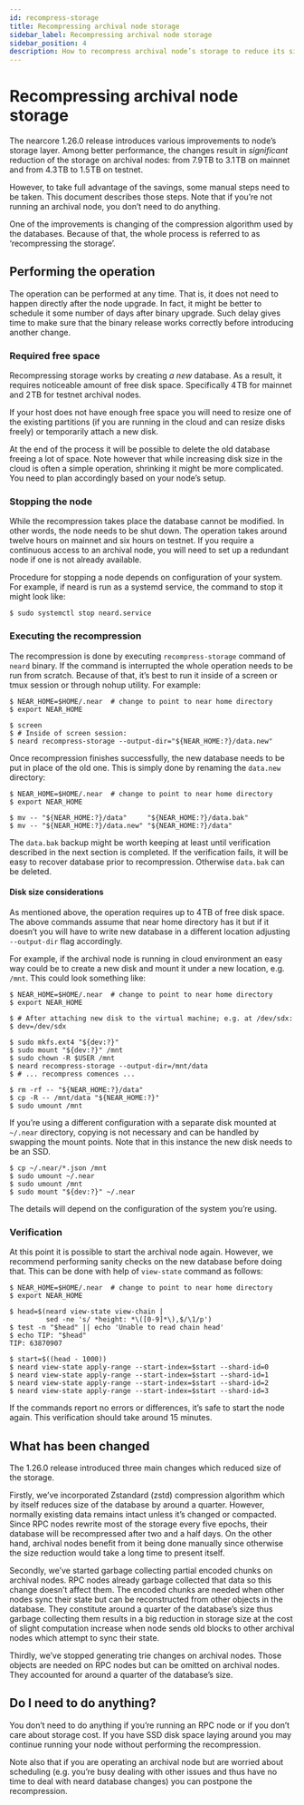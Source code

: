 ```yaml
---
id: recompress-storage
title: Recompressing archival node storage
sidebar_label: Recompressing archival node storage
sidebar_position: 4
description: How to recompress archival node’s storage to reduce its size.
---
```


# Recompressing archival node storage

The nearcore 1.26.0 release introduces various improvements to node’s
storage layer.  Among better performance, the changes result in
*significant* reduction of the storage on archival nodes: from 7.9 TB
to 3.1 TB on mainnet and from 4.3 TB to 1.5 TB on testnet.

However, to take full advantage of the savings, some manual steps need
to be taken.  This document describes those steps.  Note that if
you’re not running an archival node, you don’t need to do anything.

One of the improvements is changing of the compression algorithm used
by the databases.  Because of that, the whole process is referred to
as ‘recompressing the storage’.


## Performing the operation

The operation can be performed at any time.  That is, it does not need
to happen directly after the node upgrade.  In fact, it might be
better to schedule it some number of days after binary upgrade.  Such
delay gives time to make sure that the binary release works correctly
before introducing another change.

### Required free space

Recompressing storage works by creating *a new* database.  As
a result, it requires noticeable amount of free disk space.
Specifically 4 TB for mainnet and 2 TB for testnet archival nodes.

If your host does not have enough free space you will need to resize
one of the existing partitions (if you are running in the cloud and
can resize disks freely) or temporarily attach a new disk.

At the end of the process it will be possible to delete the old
database freeing a lot of space.  Note however that while increasing
disk size in the cloud is often a simple operation, shrinking it might
be more complicated.  You need to plan accordingly based on your
node’s setup.

### Stopping the node

While the recompression takes place the database cannot be modified.
In other words, the node needs to be shut down.  The operation takes
around twelve hours on mainnet and six hours on testnet.  If you
require a continuous access to an archival node, you will need to set
up a redundant node if one is not already available.

Procedure for stopping a node depends on configuration of your system.
For example, if neard is run as a systemd service, the command to stop
it might look like:

```console
$ sudo systemctl stop neard.service
```

### Executing the recompression

The recompression is done by executing `recompress-storage` command of
`neard` binary.  If the command is interrupted the whole operation
needs to be run from scratch.  Because of that, it’s best to run it
inside of a screen or tmux session or through nohup utility.  For
example:

```console
$ NEAR_HOME=$HOME/.near  # change to point to near home directory
$ export NEAR_HOME

$ screen
$ # Inside of screen session:
$ neard recompress-storage --output-dir="${NEAR_HOME:?}/data.new"
```

Once recompression finishes successfully, the new database needs to be
put in place of the old one.  This is simply done by renaming the
`data.new` directory:

```console
$ NEAR_HOME=$HOME/.near  # change to point to near home directory
$ export NEAR_HOME

$ mv -- "${NEAR_HOME:?}/data"     "${NEAR_HOME:?}/data.bak"
$ mv -- "${NEAR_HOME:?}/data.new" "${NEAR_HOME:?}/data"
```

The `data.bak` backup might be worth keeping at least until
verification described in the next section is completed.  If the
verification fails, it will be easy to recover database prior to
recompression.  Otherwise `data.bak` can be deleted.

#### Disk size considerations

As mentioned above, the operation requires up to 4 TB of free disk
space.  The above commands assume that near home directory has it but
if it doesn’t you will have to write new database in a different
location adjusting `--output-dir` flag accordingly.

For example, if the archival node is running in cloud environment an
easy way could be to create a new disk and mount it under a new
location, e.g. `/mnt`.  This could look something like:

```console
$ NEAR_HOME=$HOME/.near  # change to point to near home directory
$ export NEAR_HOME

$ # After attaching new disk to the virtual machine; e.g. at /dev/sdx:
$ dev=/dev/sdx

$ sudo mkfs.ext4 "${dev:?}"
$ sudo mount "${dev:?}" /mnt
$ sudo chown -R $USER /mnt
$ neard recompress-storage --output-dir=/mnt/data
$ # ... recompress comences ...

$ rm -rf -- "${NEAR_HOME:?}/data"
$ cp -R -- /mnt/data "${NEAR_HOME:?}"
$ sudo umount /mnt
```

If you’re using a different configuration with a separate disk mounted
at `~/.near` directory, copying is not necessary and can be handled by
swapping the mount points.  Note that in this instance the new disk
needs to be an SSD.

```console
$ cp ~/.near/*.json /mnt
$ sudo umount ~/.near
$ sudo umount /mnt
$ sudo mount "${dev:?}" ~/.near
```

The details will depend on the configuration of the system you’re
using.

### Verification

At this point it is possible to start the archival node again.
However, we recommend performing sanity checks on the new database
before doing that.  This can be done with help of `view-state` command
as follows:

```console
$ NEAR_HOME=$HOME/.near  # change to point to near home directory
$ export NEAR_HOME

$ head=$(neard view-state view-chain |
         sed -ne 's/ *height: *\([0-9]*\),$/\1/p')
$ test -n "$head" || echo 'Unable to read chain head'
$ echo TIP: "$head"
TIP: 63870907

$ start=$((head - 1000))
$ neard view-state apply-range --start-index=$start --shard-id=0
$ neard view-state apply-range --start-index=$start --shard-id=1
$ neard view-state apply-range --start-index=$start --shard-id=2
$ neard view-state apply-range --start-index=$start --shard-id=3
```

If the commands report no errors or differences, it’s safe to start
the node again.  This verification should take around 15 minutes.


## What has been changed

The 1.26.0 release introduced three main changes which reduced size of
the storage.

Firstly, we’ve incorporated Zstandard (zstd) compression algorithm
which by itself reduces size of the database by around a quarter.
However, normally existing data remains intact unless it’s changed or
compacted.  Since RPC nodes rewrite most of the storage every five
epochs, their database will be recompressed after two and a half days.
On the other hand, archival nodes benefit from it being done manually
since otherwise the size reduction would take a long time to present
itself.

Secondly, we’ve started garbage collecting partial encoded chunks on
archival nodes.  RPC nodes already garbage collected that data so this
change doesn’t affect them.  The encoded chunks are needed when other
nodes sync their state but can be reconstructed from other objects in
the database.  They constitute around a quarter of the database’s size
thus garbage collecting them results in a big reduction in storage
size at the cost of slight computation increase when node sends old
blocks to other archival nodes which attempt to sync their state.

Thirdly, we’ve stopped generating trie changes on archival nodes.
Those objects are needed on RPC nodes but can be omitted on archival
nodes.  They accounted for around a quarter of the database’s size.


## Do I need to do anything?

You don’t need to do anything if you’re running an RPC node or if you
don’t care about storage cost.  If you have SSD disk space laying
around you may continue running your node without performing the
recompression.

Note also that if you are operating an archival node but are worried
about scheduling (e.g. you’re busy dealing with other issues and thus
have no time to deal with neard database changes) you can postpone the
recompression.
